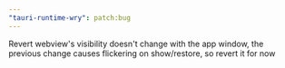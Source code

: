 ```yaml
---
"tauri-runtime-wry": patch:bug
---
```


Revert webview's visibility doesn't change with the app window, the previous change causes flickering on show/restore, so revert it for now
